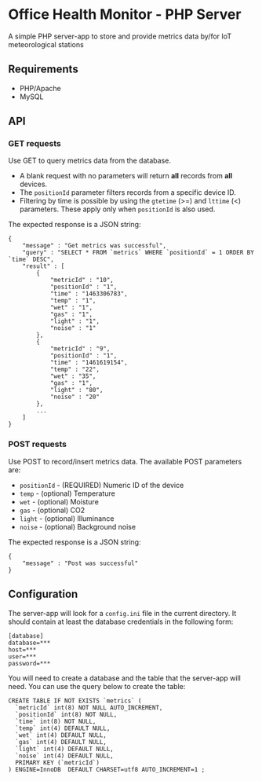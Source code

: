 # Office Health Monitor - PHP Server

A simple PHP server-app to store and provide metrics data by/for IoT meteorological stations

## Requirements

- PHP/Apache
- MySQL

## API

### GET requests

Use GET to query metrics data from the database. 

- A blank request with no parameters will return **all** records from **all** devices.
- The `positionId` parameter filters records from a specific device ID.
- Filtering by time is possible by using the `gtetime` (>=) and `lttime` (<) parameters. These apply only when `positionId` is also used.

The expected response is a JSON string:

    {
        "message" : "Get metrics was successful",
        "query" : "SELECT * FROM `metrics` WHERE `positionId` = 1 ORDER BY `time` DESC",
        "result" : [
            {
                "metricId" : "10",
                "positionId" : "1",
                "time" : "1463306783",
                "temp" : "1",
                "wet" : "1",
                "gas" : "1",
                "light" : "1",
                "noise" : "1"
            },
            {
                "metricId" : "9",
                "positionId" : "1",
                "time" : "1461619154",
                "temp" : "22",
                "wet" : "35",
                "gas" : "1",
                "light" : "80",
                "noise" : "20"
            },
            ...  
        ]
    }

### POST requests

Use POST to record/insert metrics data. The available POST parameters are:

- `positionId` - (REQUIRED) Numeric ID of the device 
- `temp` - (optional) Temperature
- `wet` - (optional) Moisture
- `gas` - (optional) CO2
- `light` - (optional) Illuminance
- `noise` - (optional) Background noise

The expected response is a JSON string:

    {
        "message" : "Post was successful"
    }

## Configuration

The server-app will look for a `config.ini` file in the current directory. It should contain at least the database credentials in the following form:

    [database]
    database=***
    host=***
    user=***
    password=***

You will need to create a database and the table that the server-app will need. You can use the query below to create the table:

    CREATE TABLE IF NOT EXISTS `metrics` (
      `metricId` int(8) NOT NULL AUTO_INCREMENT,
      `positionId` int(8) NOT NULL,
      `time` int(8) NOT NULL,
      `temp` int(4) DEFAULT NULL,
      `wet` int(4) DEFAULT NULL,
      `gas` int(4) DEFAULT NULL,
      `light` int(4) DEFAULT NULL,
      `noise` int(4) DEFAULT NULL,
      PRIMARY KEY (`metricId`)
    ) ENGINE=InnoDB  DEFAULT CHARSET=utf8 AUTO_INCREMENT=1 ;
